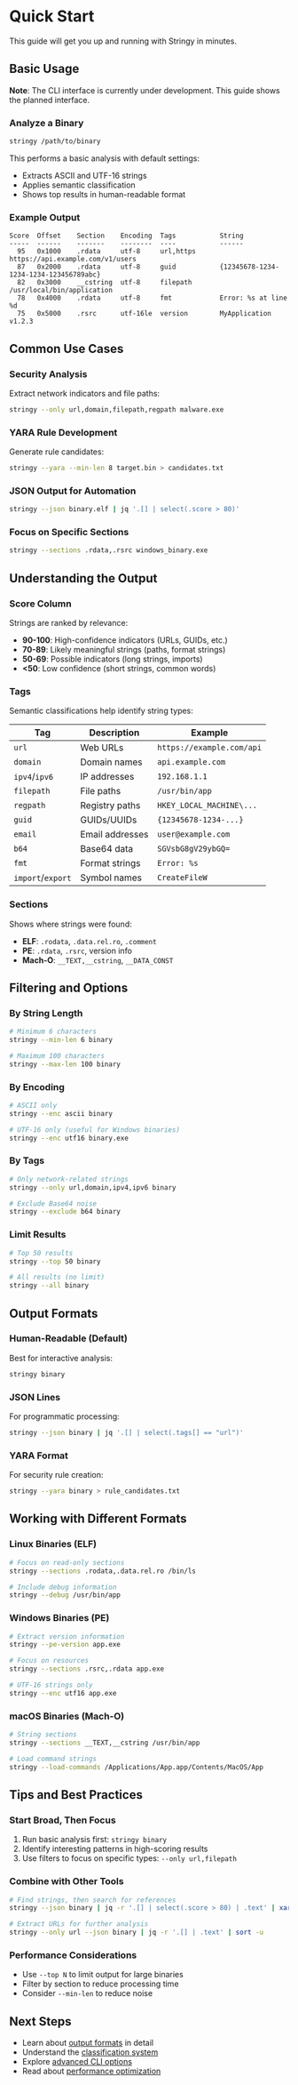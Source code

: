 # Quick Start

This guide will get you up and running with Stringy in minutes.

## Basic Usage

**Note**: The CLI interface is currently under development. This guide shows the planned interface.

### Analyze a Binary

```bash
stringy /path/to/binary
```

This performs a basic analysis with default settings:

- Extracts ASCII and UTF-16 strings
- Applies semantic classification
- Shows top results in human-readable format

### Example Output

```text
Score  Offset    Section    Encoding  Tags           String
-----  ------    -------    --------  ----           ------
  95   0x1000    .rdata     utf-8     url,https      https://api.example.com/v1/users
  87   0x2000    .rdata     utf-8     guid           {12345678-1234-1234-1234-123456789abc}
  82   0x3000    __cstring  utf-8     filepath       /usr/local/bin/application
  78   0x4000    .rdata     utf-8     fmt            Error: %s at line %d
  75   0x5000    .rsrc      utf-16le  version        MyApplication v1.2.3
```

## Common Use Cases

### Security Analysis

Extract network indicators and file paths:

```bash
stringy --only url,domain,filepath,regpath malware.exe
```

### YARA Rule Development

Generate rule candidates:

```bash
stringy --yara --min-len 8 target.bin > candidates.txt
```

### JSON Output for Automation

```bash
stringy --json binary.elf | jq '.[] | select(.score > 80)'
```

### Focus on Specific Sections

```bash
stringy --sections .rdata,.rsrc windows_binary.exe
```

## Understanding the Output

### Score Column

Strings are ranked by relevance:

- **90-100**: High-confidence indicators (URLs, GUIDs, etc.)
- **70-89**: Likely meaningful strings (paths, format strings)
- **50-69**: Possible indicators (long strings, imports)
- **\<50**: Low confidence (short strings, common words)

### Tags

Semantic classifications help identify string types:

| Tag               | Description     | Example                   |
| ----------------- | --------------- | ------------------------- |
| `url`             | Web URLs        | `https://example.com/api` |
| `domain`          | Domain names    | `api.example.com`         |
| `ipv4`/`ipv6`     | IP addresses    | `192.168.1.1`             |
| `filepath`        | File paths      | `/usr/bin/app`            |
| `regpath`         | Registry paths  | `HKEY_LOCAL_MACHINE\...`  |
| `guid`            | GUIDs/UUIDs     | `{12345678-1234-...}`     |
| `email`           | Email addresses | `user@example.com`        |
| `b64`             | Base64 data     | `SGVsbG8gV29ybGQ=`        |
| `fmt`             | Format strings  | `Error: %s`               |
| `import`/`export` | Symbol names    | `CreateFileW`             |

### Sections

Shows where strings were found:

- **ELF**: `.rodata`, `.data.rel.ro`, `.comment`
- **PE**: `.rdata`, `.rsrc`, version info
- **Mach-O**: `__TEXT,__cstring`, `__DATA_CONST`

## Filtering and Options

### By String Length

```bash
# Minimum 6 characters
stringy --min-len 6 binary

# Maximum 100 characters  
stringy --max-len 100 binary
```

### By Encoding

```bash
# ASCII only
stringy --enc ascii binary

# UTF-16 only (useful for Windows binaries)
stringy --enc utf16 binary.exe
```

### By Tags

```bash
# Only network-related strings
stringy --only url,domain,ipv4,ipv6 binary

# Exclude Base64 noise
stringy --exclude b64 binary
```

### Limit Results

```bash
# Top 50 results
stringy --top 50 binary

# All results (no limit)
stringy --all binary
```

## Output Formats

### Human-Readable (Default)

Best for interactive analysis:

```bash
stringy binary
```

### JSON Lines

For programmatic processing:

```bash
stringy --json binary | jq '.[] | select(.tags[] == "url")'
```

### YARA Format

For security rule creation:

```bash
stringy --yara binary > rule_candidates.txt
```

## Working with Different Formats

### Linux Binaries (ELF)

```bash
# Focus on read-only sections
stringy --sections .rodata,.data.rel.ro /bin/ls

# Include debug information
stringy --debug /usr/bin/app
```

### Windows Binaries (PE)

```bash
# Extract version information
stringy --pe-version app.exe

# Focus on resources
stringy --sections .rsrc,.rdata app.exe

# UTF-16 strings only
stringy --enc utf16 app.exe
```

### macOS Binaries (Mach-O)

```bash
# String sections
stringy --sections __TEXT,__cstring /usr/bin/app

# Load command strings
stringy --load-commands /Applications/App.app/Contents/MacOS/App
```

## Tips and Best Practices

### Start Broad, Then Focus

1. Run basic analysis first: `stringy binary`
2. Identify interesting patterns in high-scoring results
3. Use filters to focus on specific types: `--only url,filepath`

### Combine with Other Tools

```bash
# Find strings, then search for references
stringy --json binary | jq -r '.[] | select(.score > 80) | .text' | xargs -I {} grep -r "{}" /path/to/source

# Extract URLs for further analysis
stringy --only url --json binary | jq -r '.[] | .text' | sort -u
```

### Performance Considerations

- Use `--top N` to limit output for large binaries
- Filter by section to reduce processing time
- Consider `--min-len` to reduce noise

## Next Steps

- Learn about [output formats](./output-formats.md) in detail
- Understand the [classification system](./classification.md)
- Explore [advanced CLI options](./cli.md)
- Read about [performance optimization](./performance.md)
